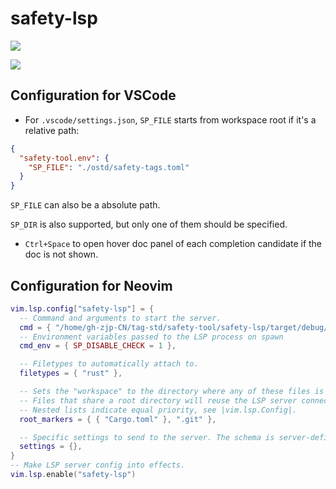# safety-lsp

![](https://github.com/user-attachments/assets/5c530183-ee86-4c48-aba9-b725c1c257b5)

![](https://github.com/user-attachments/assets/593b7cd3-3584-41c4-8980-abd3de180f3b)

## Configuration for VSCode

* For `.vscode/settings.json`, `SP_FILE` starts from workspace root if it's a relative path:

```json
{
  "safety-tool.env": {
    "SP_FILE": "./ostd/safety-tags.toml"
  }
}
```

`SP_FILE` can also be a absolute path.

`SP_DIR` is also supported, but only one of them should be specified.

* `Ctrl+Space` to open hover doc panel of each completion candidate if the doc is not shown.

## Configuration for Neovim

```lua
vim.lsp.config["safety-lsp"] = {
  -- Command and arguments to start the server.
  cmd = { "/home/gh-zjp-CN/tag-std/safety-tool/safety-lsp/target/debug/safety-lsp" },
  -- Environment variables passed to the LSP process on spawn
  cmd_env = { SP_DISABLE_CHECK = 1 },

  -- Filetypes to automatically attach to.
  filetypes = { "rust" },

  -- Sets the "workspace" to the directory where any of these files is found.
  -- Files that share a root directory will reuse the LSP server connection.
  -- Nested lists indicate equal priority, see |vim.lsp.Config|.
  root_markers = { { "Cargo.toml" }, ".git" },

  -- Specific settings to send to the server. The schema is server-defined.
  settings = {},
}
-- Make LSP server config into effects.
vim.lsp.enable("safety-lsp")
```
